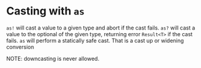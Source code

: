 # Casting with `as`

`as!` will cast a value to a given type and abort if the cast fails. `as?` will cast a value to the optional of the given type, returning error `Result<T>` if the cast fails. `as` will perform a statically safe cast. That is a cast up or widening conversion

NOTE: downcasting is never allowed.
